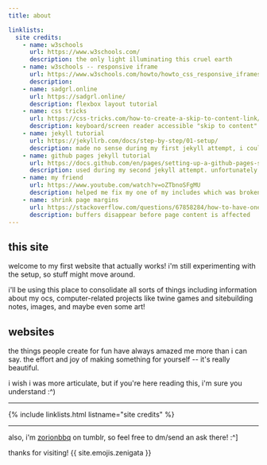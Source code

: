 ```yaml
---
title: about

linklists:
  site credits:
    - name: w3schools
      url: https://www.w3schools.com/
      description: the only light illuminating this cruel earth
    - name: w3schools -- responsive iframe
      url: https://www.w3schools.com/howto/howto_css_responsive_iframes.asp
      description:
    - name: sadgrl.online
      url: https://sadgrl.online/
      description: flexbox layout tutorial
    - name: css tricks
      url: https://css-tricks.com/how-to-create-a-skip-to-content-link/
      description: keyboard/screen reader accessible "skip to content" link
    - name: jekyll tutorial
      url: https://jekyllrb.com/docs/step-by-step/01-setup/
      description: made no sense during my first jekyll attempt, i couldn't even figure out how to test my site locally RIP. but after reading through the github tutorial, the combined knowledge from both sources made my second run way smoother!
    - name: github pages jekyll tutorial
      url: https://docs.github.com/en/pages/setting-up-a-github-pages-site-with-jekyll/creating-a-github-pages-site-with-jekyll
      description: used during my second jekyll attempt. unfortunately scrapped the site because it came with a premade "theme".
    - name: my friend
      url: https://www.youtube.com/watch?v=oZTbnoSFgMU
      description: helped me fix my one of my includes which was broken for no reason
    - name: shrink page margins
      url: https://stackoverflow.com/questions/67858284/how-to-have-one-item-shrink-fully-before-another-starts-to-shrink
      description: buffers disappear before page content is affected
---
```


## this site

welcome to my first website that actually works! i'm still experimenting with the setup, so stuff might move around.

i'll be using this place to consolidate all sorts of things including information about my ocs, computer-related projects like twine games and sitebuilding notes, images, and maybe even some art!

## websites

the things people create for fun have always amazed me more than i can say. the effort and joy of making something for yourself -- it's really beautiful.

i wish i was more articulate, but if you're here reading this, i'm sure you understand :^)

---

{% include linklists.html listname="site credits" %}

---

also, i'm [zorionbbq](https://zorionbbq.tumblr.com/) on tumblr, so feel free to dm/send an ask there! :^]

thanks for visiting! {{ site.emojis.zenigata }}
